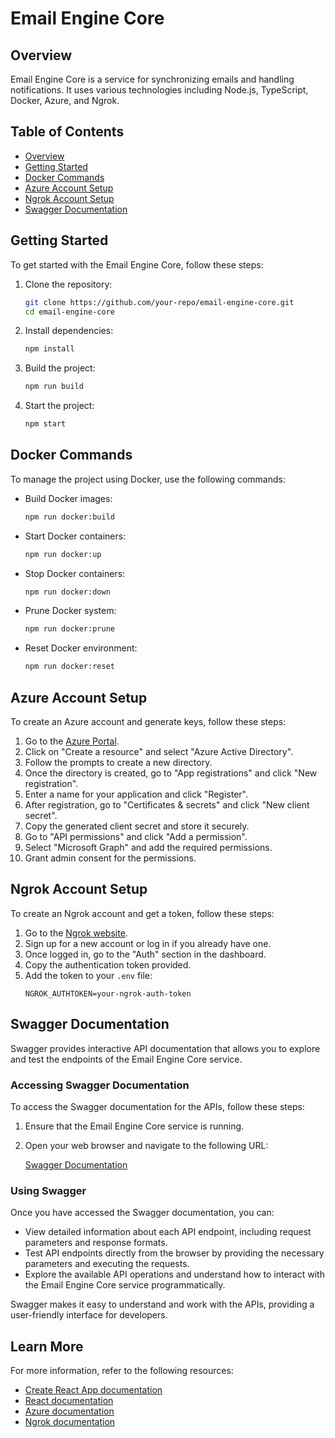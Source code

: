 # Email Engine Core

## Overview

Email Engine Core is a service for synchronizing emails and handling notifications. It uses various technologies including Node.js, TypeScript, Docker, Azure, and Ngrok.

## Table of Contents

- [Overview](#overview)
- [Getting Started](#getting-started)
- [Docker Commands](#docker-commands)
- [Azure Account Setup](#azure-account-setup)
- [Ngrok Account Setup](#ngrok-account-setup)
- [Swagger Documentation](#swagger-documentation)

## Getting Started

To get started with the Email Engine Core, follow these steps:

1. Clone the repository:

   ```sh
   git clone https://github.com/your-repo/email-engine-core.git
   cd email-engine-core
   ```

2. Install dependencies:

   ```sh
   npm install
   ```

3. Build the project:

   ```sh
   npm run build
   ```

4. Start the project:
   ```sh
   npm start
   ```

## Docker Commands

To manage the project using Docker, use the following commands:

- Build Docker images:

  ```sh
  npm run docker:build
  ```

- Start Docker containers:

  ```sh
  npm run docker:up
  ```

- Stop Docker containers:

  ```sh
  npm run docker:down
  ```

- Prune Docker system:

  ```sh
  npm run docker:prune
  ```

- Reset Docker environment:
  ```sh
  npm run docker:reset
  ```

## Azure Account Setup

To create an Azure account and generate keys, follow these steps:

1. Go to the [Azure Portal](https://portal.azure.com/).
2. Click on "Create a resource" and select "Azure Active Directory".
3. Follow the prompts to create a new directory.
4. Once the directory is created, go to "App registrations" and click "New registration".
5. Enter a name for your application and click "Register".
6. After registration, go to "Certificates & secrets" and click "New client secret".
7. Copy the generated client secret and store it securely.
8. Go to "API permissions" and click "Add a permission".
9. Select "Microsoft Graph" and add the required permissions.
10. Grant admin consent for the permissions.

## Ngrok Account Setup

To create an Ngrok account and get a token, follow these steps:

1. Go to the [Ngrok website](https://ngrok.com/).
2. Sign up for a new account or log in if you already have one.
3. Once logged in, go to the "Auth" section in the dashboard.
4. Copy the authentication token provided.
5. Add the token to your `.env` file:
   ```env
   NGROK_AUTHTOKEN=your-ngrok-auth-token
   ```

## Swagger Documentation

Swagger provides interactive API documentation that allows you to explore and test the endpoints of the Email Engine Core service.

### Accessing Swagger Documentation

To access the Swagger documentation for the APIs, follow these steps:

1. Ensure that the Email Engine Core service is running.
2. Open your web browser and navigate to the following URL:

   [Swagger Documentation](http://localhost:3000/api-docs)

### Using Swagger

Once you have accessed the Swagger documentation, you can:

- View detailed information about each API endpoint, including request parameters and response formats.
- Test API endpoints directly from the browser by providing the necessary parameters and executing the requests.
- Explore the available API operations and understand how to interact with the Email Engine Core service programmatically.

Swagger makes it easy to understand and work with the APIs, providing a user-friendly interface for developers.

## Learn More

For more information, refer to the following resources:

- [Create React App documentation](https://facebook.github.io/create-react-app/docs/getting-started)
- [React documentation](https://reactjs.org/)
- [Azure documentation](https://docs.microsoft.com/en-us/azure/)
- [Ngrok documentation](https://ngrok.com/docs)

